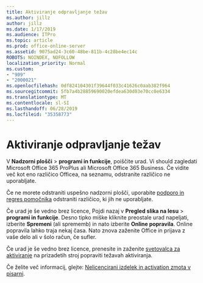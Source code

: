 ```yaml
---
title: Aktiviranje odpravljanje težav
ms.author: jillz
author: jillz
ms.date: 1/17/2019
ms.audience: ITPro
ms.topic: article
ms.prod: office-online-server
ms.assetid: 9075ad24-3c60-48be-811b-4c28be4ec14c
ROBOTS: NOINDEX, NOFOLLOW
localization_priority: Normal
ms.custom:
- "909"
- "2000021"
ms.openlocfilehash: 0df824104301f39644f033c41626c0aab382f964
ms.sourcegitcommit: 5fb7a4b28859690020efdea630d03e70cc0e6334
ms.translationtype: MT
ms.contentlocale: sl-SI
ms.lasthandoff: 06/28/2019
ms.locfileid: "35358773"
---
```

# <a name="activation-troubleshooting"></a>Aktiviranje odpravljanje težav

V **Nadzorni plošči** \> **programi in funkcije**, poiščite urad. Vi should zagledati Microsoft Office 365 ProPlus ali Microsoft Office 365 Business. Če vidite več kot eno različico Officea, na seznamu, odstranite različico ne uporabljate.
  
Če ne morete odstraniti uspešno nadzorni plošči, uporabite [podporo in regres pomočnika](https://aka.ms/SARA-OfficeUninstall-Alchemy) odstraniti različico, ki jih ne uporabljate.
  
Če urad je še vedno brez licence, Pojdi nazaj v **Pregled slika na lesu** \> **programi in funkcije**. Desno tipko miške kliknite preostale urad napeljati, izberite **Spremeni** (ali sprememb) in nato izberite **Online popravila**. Online popravila lahko traja nekaj časa. Nato znova zaženite Office in prijava z vaše delo ali v šolo račun, če sufler.
  
Če urad je še vedno brez licence, prenesite in zaženite [svetovalca za aktiviranje](https://aka.ms/SARA-OfficeActivation-Alchemy) na prizadetih stroj popraviti težavah aktiviranja.
  
Če želite več informacij, glejte: [Nelicencirani izdelek in activation zmota v pisarni](https://support.office.com/article/0d23d3c0-c19c-4b2f-9845-5344fedc4380).
